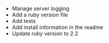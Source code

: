 * Manage server logging
* Add a ruby version file
* Add tests
* Add install information in the readme
* Update ruby version to 2.2

